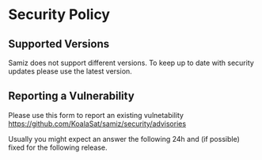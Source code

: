 # Security Policy
## Supported Versions

Samiz does not support different versions. To keep up to date with security updates please use the latest version.

## Reporting a Vulnerability

Please use this form to report an existing vulnetability https://github.com/KoalaSat/samiz/security/advisories

Usually you might expect an answer the following 24h and (if possible) fixed for the following release.
